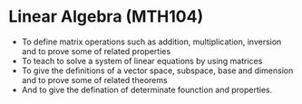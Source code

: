 # Linear Algebra (MTH104)

- To define matrix operations such as addition, multiplication, inversion and to prove some of related properties
- To teach to solve a system of linear equations by using matrices
- To give the definitions of a vector space, subspace, base and dimension and to prove some of related theorems
- And to give the defination of determinate founction and properties.